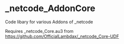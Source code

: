 # _netcode_AddonCore
Code libary for various Addons of _netcode

Requires _netcode_Core.au3 from
https://github.com/OfficialLambdax/_netcode_Core-UDF